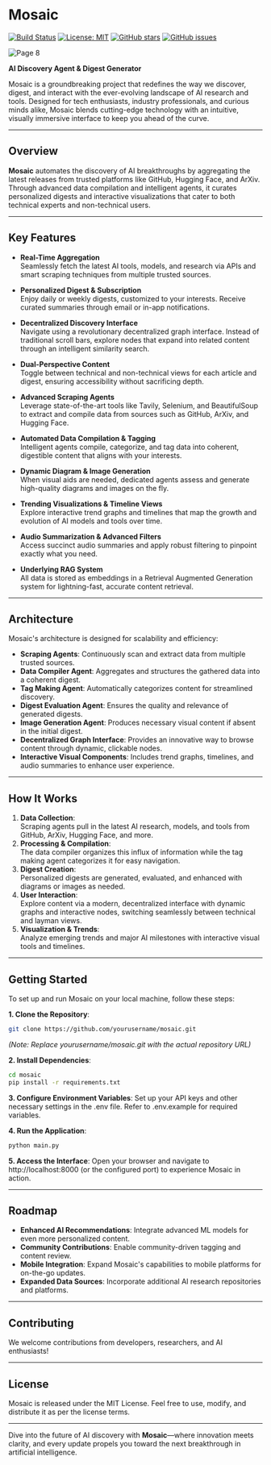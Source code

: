 # Mosaic


[![Build Status](https://img.shields.io/github/workflow/status/MosaicVIT/mosaicWeb/Build)](https://github.com/MosaicVIT/mosaicWeb/actions) [![License: MIT](https://img.shields.io/badge/License-MIT-yellow.svg)](https://opensource.org/licenses/MIT) [![GitHub stars](https://img.shields.io/github/stars/MosaicVIT/mosaicWeb.svg)](https://github.com/MosaicVIT/mosaicWeb/stargazers) [![GitHub issues](https://img.shields.io/github/issues/MosaicVIT/mosaicWeb.svg)](https://github.com/MosaicVIT/mosaicWeb/issues)


![Page 8](https://github.com/user-attachments/assets/f47c17c8-0511-484b-a3a5-d77f414a816c)

**AI Discovery Agent & Digest Generator**

Mosaic is a groundbreaking project that redefines the way we discover, digest, and interact with the ever-evolving landscape of AI research and tools. Designed for tech enthusiasts, industry professionals, and curious minds alike, Mosaic blends cutting-edge technology with an intuitive, visually immersive interface to keep you ahead of the curve.

---

## Overview

**Mosaic** automates the discovery of AI breakthroughs by aggregating the latest releases from trusted platforms like GitHub, Hugging Face, and ArXiv. Through advanced data compilation and intelligent agents, it curates personalized digests and interactive visualizations that cater to both technical experts and non-technical users.

---

## Key Features

- **Real-Time Aggregation**  
  Seamlessly fetch the latest AI tools, models, and research via APIs and smart scraping techniques from multiple trusted sources.

- **Personalized Digest & Subscription**  
  Enjoy daily or weekly digests, customized to your interests. Receive curated summaries through email or in-app notifications.

- **Decentralized Discovery Interface**  
  Navigate using a revolutionary decentralized graph interface. Instead of traditional scroll bars, explore nodes that expand into related content through an intelligent similarity search.

- **Dual-Perspective Content**  
  Toggle between technical and non-technical views for each article and digest, ensuring accessibility without sacrificing depth.

- **Advanced Scraping Agents**  
  Leverage state-of-the-art tools like Tavily, Selenium, and BeautifulSoup to extract and compile data from sources such as GitHub, ArXiv, and Hugging Face.

- **Automated Data Compilation & Tagging**  
  Intelligent agents compile, categorize, and tag data into coherent, digestible content that aligns with your interests.

- **Dynamic Diagram & Image Generation**  
  When visual aids are needed, dedicated agents assess and generate high-quality diagrams and images on the fly.

- **Trending Visualizations & Timeline Views**  
  Explore interactive trend graphs and timelines that map the growth and evolution of AI models and tools over time.

- **Audio Summarization & Advanced Filters**  
  Access succinct audio summaries and apply robust filtering to pinpoint exactly what you need.

- **Underlying RAG System**  
  All data is stored as embeddings in a Retrieval Augmented Generation system for lightning-fast, accurate content retrieval.

---

## Architecture

Mosaic's architecture is designed for scalability and efficiency:

- **Scraping Agents**: Continuously scan and extract data from multiple trusted sources.
- **Data Compiler Agent**: Aggregates and structures the gathered data into a coherent digest.
- **Tag Making Agent**: Automatically categorizes content for streamlined discovery.
- **Digest Evaluation Agent**: Ensures the quality and relevance of generated digests.
- **Image Generation Agent**: Produces necessary visual content if absent in the initial digest.
- **Decentralized Graph Interface**: Provides an innovative way to browse content through dynamic, clickable nodes.
- **Interactive Visual Components**: Includes trend graphs, timelines, and audio summaries to enhance user experience.

---

## How It Works

1. **Data Collection**:  
   Scraping agents pull in the latest AI research, models, and tools from GitHub, ArXiv, Hugging Face, and more.
2. **Processing & Compilation**:  
   The data compiler organizes this influx of information while the tag making agent categorizes it for easy navigation.
3. **Digest Creation**:  
   Personalized digests are generated, evaluated, and enhanced with diagrams or images as needed.
4. **User Interaction**:  
   Explore content via a modern, decentralized interface with dynamic graphs and interactive nodes, switching seamlessly between technical and layman views.
5. **Visualization & Trends**:  
   Analyze emerging trends and major AI milestones with interactive visual tools and timelines.

---

## Getting Started

To set up and run Mosaic on your local machine, follow these steps:

**1. Clone the Repository**:
```bash
git clone https://github.com/yourusername/mosaic.git
```
*(Note: Replace yourusername/mosaic.git with the actual repository URL)*

**2. Install Dependencies**:
```bash
cd mosaic 
pip install -r requirements.txt
```

**3. Configure Environment Variables**:
Set up your API keys and other necessary settings in the .env file. Refer to .env.example for required variables.

**4. Run the Application**:
```bash
python main.py
```

**5. Access the Interface**:
Open your browser and navigate to http://localhost:8000 (or the configured port) to experience Mosaic in action.

---

## Roadmap

-   **Enhanced AI Recommendations**: Integrate advanced ML models for even more personalized content.
-   **Community Contributions**: Enable community-driven tagging and content review.
-   **Mobile Integration**: Expand Mosaic's capabilities to mobile platforms for on-the-go updates.
-   **Expanded Data Sources**: Incorporate additional AI research repositories and platforms.

---

## Contributing

We welcome contributions from developers, researchers, and AI enthusiasts!

---

## License

Mosaic is released under the MIT License. Feel free to use, modify, and distribute it as per the license terms.

---

Dive into the future of AI discovery with **Mosaic**—where innovation meets clarity, and every update propels you toward the next breakthrough in artificial intelligence.
